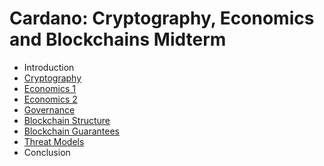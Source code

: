 # Cardano: Cryptography, Economics and Blockchains Midterm

- Introduction
- [Cryptography](revealjs/Cryptography.md)
- [Economics 1](revealjs/midterm/slides.md)
- [Economics 2](revealjs/Economics/economics.md)
- [Governance](revealjs/Governance/governance.md)
- [Blockchain Structure](revealjs/Blockchain/structure.md)
- [Blockchain Guarantees](revealjs/Blockchain/guarantees.md)
- [Threat Models](revealjs/Blockchain/threat-models-and-security.md)
- Conclusion
